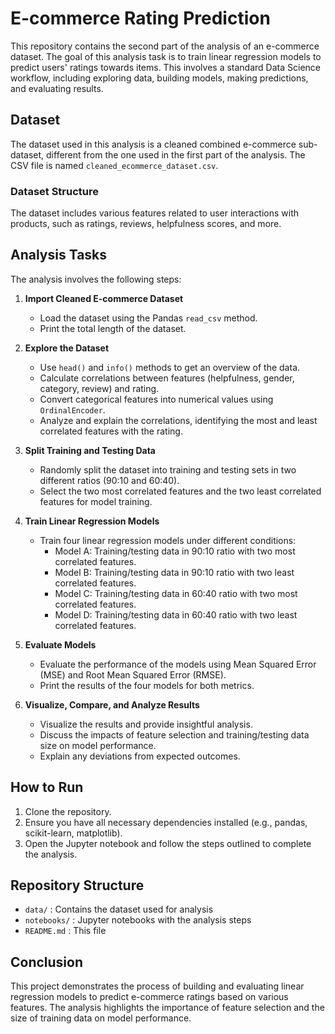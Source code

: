 # E-commerce Rating Prediction

This repository contains the second part of the analysis of an e-commerce dataset. The goal of this analysis task is to train linear regression models to predict users' ratings towards items. This involves a standard Data Science workflow, including exploring data, building models, making predictions, and evaluating results.

## Dataset

The dataset used in this analysis is a cleaned combined e-commerce sub-dataset, different from the one used in the first part of the analysis. The CSV file is named `cleaned_ecommerce_dataset.csv`.

### Dataset Structure

The dataset includes various features related to user interactions with products, such as ratings, reviews, helpfulness scores, and more.

## Analysis Tasks

The analysis involves the following steps:

1. **Import Cleaned E-commerce Dataset**
   - Load the dataset using the Pandas `read_csv` method.
   - Print the total length of the dataset.

2. **Explore the Dataset**
   - Use `head()` and `info()` methods to get an overview of the data.
   - Calculate correlations between features (helpfulness, gender, category, review) and rating.
   - Convert categorical features into numerical values using `OrdinalEncoder`.
   - Analyze and explain the correlations, identifying the most and least correlated features with the rating.

3. **Split Training and Testing Data**
   - Randomly split the dataset into training and testing sets in two different ratios (90:10 and 60:40).
   - Select the two most correlated features and the two least correlated features for model training.

4. **Train Linear Regression Models**
   - Train four linear regression models under different conditions:
     - Model A: Training/testing data in 90:10 ratio with two most correlated features.
     - Model B: Training/testing data in 90:10 ratio with two least correlated features.
     - Model C: Training/testing data in 60:40 ratio with two most correlated features.
     - Model D: Training/testing data in 60:40 ratio with two least correlated features.

5. **Evaluate Models**
   - Evaluate the performance of the models using Mean Squared Error (MSE) and Root Mean Squared Error (RMSE).
   - Print the results of the four models for both metrics.

6. **Visualize, Compare, and Analyze Results**
   - Visualize the results and provide insightful analysis.
   - Discuss the impacts of feature selection and training/testing data size on model performance.
   - Explain any deviations from expected outcomes.

## How to Run

1. Clone the repository.
2. Ensure you have all necessary dependencies installed (e.g., pandas, scikit-learn, matplotlib).
3. Open the Jupyter notebook and follow the steps outlined to complete the analysis.

## Repository Structure

- `data/` : Contains the dataset used for analysis
- `notebooks/` : Jupyter notebooks with the analysis steps
- `README.md` : This file

## Conclusion

This project demonstrates the process of building and evaluating linear regression models to predict e-commerce ratings based on various features. The analysis highlights the importance of feature selection and the size of training data on model performance.
